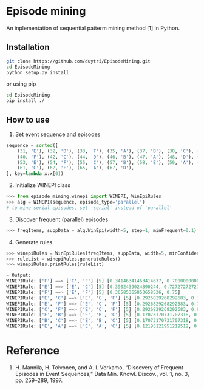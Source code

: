 # Episode mining
An inplementation of sequential patterm mining method [1] in Python.

## Installation

```bash
git clone https://github.com/duytri/EpisodeMining.git
cd EpisodeMining
python setup.py install
```
or using pip
```bash
cd EpisodeMining
pip install ./
```

## How to use
1. Set event sequence and episodes

```python
sequence = sorted([
    (31, 'E'), (32, 'D'), (33, 'F'), (35, 'A'), (37, 'B'), (38, 'C'), (39, 'E'),
    (40, 'F'), (42, 'C'), (44, 'D'), (46, 'B'), (47, 'A'), (48, 'D'), (50, 'C'),
    (53, 'E'), (54, 'F'), (55, 'C'), (57, 'B'), (58, 'E'), (59, 'A'), (60, 'E'),
    (61, 'C'), (62, 'F'), (65, 'A'), (67, 'D'),
], key=lambda x:x[0])
```

2. Initialize WINEPI class

```python
>>> from episode_mining.winepi import WINEPI, WinEpiRules
>>> alg = WINEPI(sequence, episode_type='parallel')
# to mine serial episodes, set 'serial' instead of 'parallel'
```

3. Discover frequent (parallel) episodes

```python
>>> freqItems, suppData = alg.WinEpi(width=5, step=1, minFrequent=0.1)
```

4. Generate rules

```python
>>> winepiRules = WinEpiRules(freqItems, suppData, width=5, minConfidence=0.7)
>>> ruleList = winepiRules.generateRules()
>>> winepiRules.printRules(ruleList)

~ Output:
WINEPIRule: ['F'] ==> ['C', 'F'] [5] [0.34146341463414637, 0.7000000000000001]
WINEPIRule: ['E'] ==> ['E', 'C'] [5] [0.3902439024390244, 0.7272727272727273]
WINEPIRule: ['F'] ==> ['E', 'F'] [5] [0.36585365853658536, 0.75]
WINEPIRule: ['E', 'C'] ==> ['E', 'C', 'F'] [5] [0.2926829268292683, 0.7499999999999999]
WINEPIRule: ['E', 'F'] ==> ['E', 'C', 'F'] [5] [0.2926829268292683, 0.7999999999999999]
WINEPIRule: ['C', 'F'] ==> ['E', 'C', 'F'] [5] [0.2926829268292683, 0.857142857142857]
WINEPIRule: ['E', 'B'] ==> ['E', 'B', 'C'] [5] [0.17073170731707318, 0.875]
WINEPIRule: ['B', 'C'] ==> ['E', 'B', 'C'] [5] [0.17073170731707318, 0.7000000000000001]
WINEPIRule: ['E', 'A'] ==> ['E', 'A', 'C'] [5] [0.12195121951219512, 0.7142857142857142]
```

# Reference
1. H. Mannila, H. Toivonen, and A. I. Verkamo, “Discovery of Frequent Episodes in Event Sequences,” Data Min. Knowl. Discov., vol. 1, no. 3, pp. 259–289, 1997.
